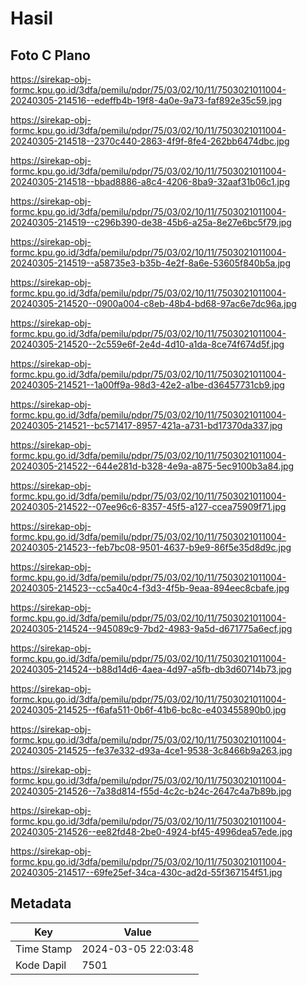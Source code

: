 # Hasil

## Foto C Plano

https://sirekap-obj-formc.kpu.go.id/3dfa/pemilu/pdpr/75/03/02/10/11/7503021011004-20240305-214516--edeffb4b-19f8-4a0e-9a73-faf892e35c59.jpg

https://sirekap-obj-formc.kpu.go.id/3dfa/pemilu/pdpr/75/03/02/10/11/7503021011004-20240305-214518--2370c440-2863-4f9f-8fe4-262bb6474dbc.jpg

https://sirekap-obj-formc.kpu.go.id/3dfa/pemilu/pdpr/75/03/02/10/11/7503021011004-20240305-214518--bbad8886-a8c4-4206-8ba9-32aaf31b06c1.jpg

https://sirekap-obj-formc.kpu.go.id/3dfa/pemilu/pdpr/75/03/02/10/11/7503021011004-20240305-214519--c296b390-de38-45b6-a25a-8e27e6bc5f79.jpg

https://sirekap-obj-formc.kpu.go.id/3dfa/pemilu/pdpr/75/03/02/10/11/7503021011004-20240305-214519--a58735e3-b35b-4e2f-8a6e-53605f840b5a.jpg

https://sirekap-obj-formc.kpu.go.id/3dfa/pemilu/pdpr/75/03/02/10/11/7503021011004-20240305-214520--0900a004-c8eb-48b4-bd68-97ac6e7dc96a.jpg

https://sirekap-obj-formc.kpu.go.id/3dfa/pemilu/pdpr/75/03/02/10/11/7503021011004-20240305-214520--2c559e6f-2e4d-4d10-a1da-8ce74f674d5f.jpg

https://sirekap-obj-formc.kpu.go.id/3dfa/pemilu/pdpr/75/03/02/10/11/7503021011004-20240305-214521--1a00ff9a-98d3-42e2-a1be-d36457731cb9.jpg

https://sirekap-obj-formc.kpu.go.id/3dfa/pemilu/pdpr/75/03/02/10/11/7503021011004-20240305-214521--bc571417-8957-421a-a731-bd17370da337.jpg

https://sirekap-obj-formc.kpu.go.id/3dfa/pemilu/pdpr/75/03/02/10/11/7503021011004-20240305-214522--644e281d-b328-4e9a-a875-5ec9100b3a84.jpg

https://sirekap-obj-formc.kpu.go.id/3dfa/pemilu/pdpr/75/03/02/10/11/7503021011004-20240305-214522--07ee96c6-8357-45f5-a127-ccea75909f71.jpg

https://sirekap-obj-formc.kpu.go.id/3dfa/pemilu/pdpr/75/03/02/10/11/7503021011004-20240305-214523--feb7bc08-9501-4637-b9e9-86f5e35d8d9c.jpg

https://sirekap-obj-formc.kpu.go.id/3dfa/pemilu/pdpr/75/03/02/10/11/7503021011004-20240305-214523--cc5a40c4-f3d3-4f5b-9eaa-894eec8cbafe.jpg

https://sirekap-obj-formc.kpu.go.id/3dfa/pemilu/pdpr/75/03/02/10/11/7503021011004-20240305-214524--945089c9-7bd2-4983-9a5d-d671775a6ecf.jpg

https://sirekap-obj-formc.kpu.go.id/3dfa/pemilu/pdpr/75/03/02/10/11/7503021011004-20240305-214524--b88d14d6-4aea-4d97-a5fb-db3d60714b73.jpg

https://sirekap-obj-formc.kpu.go.id/3dfa/pemilu/pdpr/75/03/02/10/11/7503021011004-20240305-214525--f6afa511-0b6f-41b6-bc8c-e403455890b0.jpg

https://sirekap-obj-formc.kpu.go.id/3dfa/pemilu/pdpr/75/03/02/10/11/7503021011004-20240305-214525--fe37e332-d93a-4ce1-9538-3c8466b9a263.jpg

https://sirekap-obj-formc.kpu.go.id/3dfa/pemilu/pdpr/75/03/02/10/11/7503021011004-20240305-214526--7a38d814-f55d-4c2c-b24c-2647c4a7b89b.jpg

https://sirekap-obj-formc.kpu.go.id/3dfa/pemilu/pdpr/75/03/02/10/11/7503021011004-20240305-214526--ee82fd48-2be0-4924-bf45-4996dea57ede.jpg

https://sirekap-obj-formc.kpu.go.id/3dfa/pemilu/pdpr/75/03/02/10/11/7503021011004-20240305-214517--69fe25ef-34ca-430c-ad2d-55f367154f51.jpg


## Metadata

| Key        | Value               |
| ---------- | ------------------- |
| Time Stamp | 2024-03-05 22:03:48 |
| Kode Dapil | 7501                |



